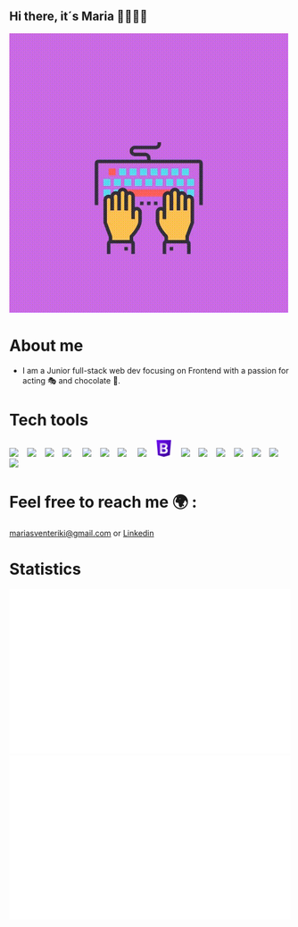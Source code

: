 ## Hi there, it´s Maria 👋👩🏼‍💻
![](matrix.gif)

# About me
* I am a Junior full-stack web dev focusing on Frontend with a passion for acting 🎭 and chocolate 🍫. 


# Tech tools 
<img with= "30" height= "30" src= "https://upload.wikimedia.org/wikipedia/commons/thumb/a/a7/React-icon.svg/1280px-React-icon.svg.png"/> &nbsp; &nbsp;<img with= "30" height= "30" src= "https://iconape.com/wp-content/files/ez/353342/svg/javascript-seeklogo.com.svg"/> &nbsp; &nbsp;<img with= "30" height= "30" src= "https://cdn1.iconfinder.com/data/icons/logotypes/32/badge-html-5-512.png"/> &nbsp; &nbsp;<img with= "30" height= "30" src= "https://upload.wikimedia.org/wikipedia/commons/thumb/7/70/Devicon-css3-plain.svg/2048px-Devicon-css3-plain.svg.png"/> &nbsp; &nbsp;
<img with= "30" height= "30" src= "https://upload.wikimedia.org/wikipedia/commons/thumb/d/d9/Node.js_logo.svg/1280px-Node.js_logo.svg.png"/> &nbsp; &nbsp;<img with= "30" height= "30" src= "https://cdn.iconscout.com/icon/free/png-512/mongodb-2-1175137.png"/> &nbsp; &nbsp;<img with= "30" height= "30" src= "https://cdn.iconscout.com/icon/free/png-256/redux-283024.png"/> &nbsp; &nbsp;
<img with= "30" height= "30" src= "https://cdn.iconscout.com/icon/free/png-256/jquery-7-1175152.png"/> &nbsp; &nbsp;<img with= "30" height= "30" src= "https://raw.githubusercontent.com/themedotid/bootstrap-icon/HEAD/docs/bootstrap-icon-css.png"/> &nbsp; &nbsp;<img with= "30" height= "30" src= "https://upload.wikimedia.org/wikipedia/commons/thumb/9/96/Sass_Logo_Color.svg/1024px-Sass_Logo_Color.svg.png"/> &nbsp; &nbsp;<img with= "30" height= "30" src= "https://upload.wikimedia.org/wikipedia/commons/thumb/d/d5/Slack_icon_2019.svg/1200px-Slack_icon_2019.svg.png"/> &nbsp; &nbsp;<img with= "30" height= "30" src= "https://upload.wikimedia.org/wikipedia/commons/3/33/Figma-logo.svg"/> &nbsp; &nbsp;<img with= "30" height= "30" src= "https://upload.wikimedia.org/wikipedia/commons/9/91/Octicons-mark-github.svg"/> &nbsp; &nbsp;<img with= "30" height= "30" src= "https://iconape.com/wp-content/png_logo_vector/git-icon.png"/>  &nbsp; &nbsp;<img with= "30" height= "30" src= "https://seeklogo.com/images/C/canva-logo-B4BE25729A-seeklogo.com.png"/>&nbsp; &nbsp;<img with= "30" height= "30" src= "https://styled-components.com/logo.png"/>
 
  
# Feel free to reach me 🌍 :
mariasventeriki@gmail.com or [Linkedin](https://www.linkedin.com/in/maria-sventeriki-4133a01b3/)

# Statistics
![](https://raw.githubusercontent.com/MariaSventeriki/statistics/b873ecf046ce8658a8fa68a346b8614b29d1759b/generated/languages.svg)
![](https://raw.githubusercontent.com/MariaSventeriki/statistics/b873ecf046ce8658a8fa68a346b8614b29d1759b/generated/overview.svg)




